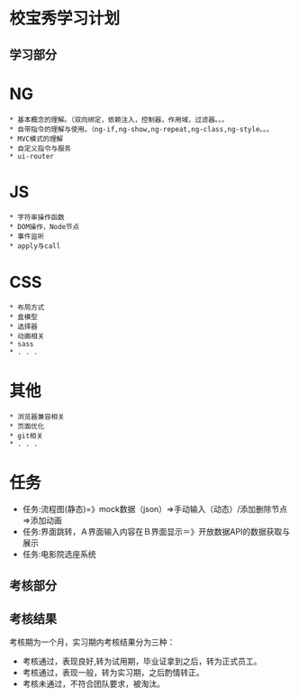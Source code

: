 # 校宝秀学习计划


## 学习部分
# NG
    * 基本概念的理解。（双向绑定，依赖注入，控制器，作用域，过滤器。。。
    * 自带指令的理解与使用。（ng-if,ng-show,ng-repeat,ng-class,ng-style。。。
    * MVC模式的理解
    * 自定义指令与服务
    * ui-router


# JS
    * 字符串操作函数
    * DOM操作，Node节点
    * 事件监听
    * apply与call 
# CSS
    * 布局方式
    * 盒模型
    * 选择器
    * 动画相关
    * sass
    * . . .
# 其他
    * 浏览器兼容相关
    * 页面优化
    * git相关
    * . . .

# 任务
   * 任务:流程图(静态)=》mock数据（json）=>手动输入（动态）/添加删除节点=>添加动画
   * 任务:界面跳转，Ａ界面输入内容在Ｂ界面显示＝》开放数据API的数据获取与展示
   * 任务:电影院选座系统
   
   
## 考核部分
    
## 考核结果
 考核期为一个月，实习期内考核结果分为三种：
   * 考核通过，表现良好,转为试用期，毕业证拿到之后，转为正式员工。
   * 考核通过，表现一般，转为实习期，之后酌情转正。
   * 考核未通过，不符合团队要求，被淘汰。

